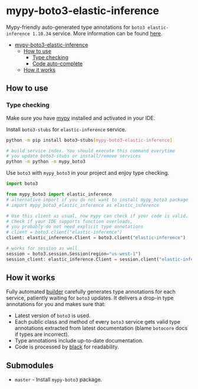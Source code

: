 # mypy-boto3-elastic-inference

Mypy-friendly auto-generated type annotations for `boto3 elastic-inference 1.10.34` service.
More information can be found [here](https://github.com/vemel/mypy_boto3).

- [mypy-boto3-elastic-inference](#mypy-boto3-elastic-inference)
  - [How to use](#how-to-use)
    - [Type checking](#type-checking)
    - [Code auto-complete](#code-auto-complete)
  - [How it works](#how-it-works)

## How to use

### Type checking

Make sure you have [mypy](https://github.com/python/mypy) installed and activated in your IDE.

Install `boto3-stubs` for `elastic-inference` service.

```bash
python -m pip install boto3-stubs[mypy-boto3-elastic-inference]

# build service index. You should execute this command everytime
# you update boto3-stubs or install/remove services
python -m python -m mypy_boto3
```

Use `boto3` with `mypy_boto3` in your project and enjoy type checking.

```python
import boto3

from mypy_boto3 import elastic_inference
# alternative import if you do not want to install mypy_boto3 package
# import mypy_boto3_elastic_inference as elastic_inference

# Use this client as usual, now mypy can check if your code is valid.
# Check if your IDE supports function overloads,
# you probably do not need explicit type annotations
# client = boto3.client("elastic-inference")
client: elastic_inference.Client = boto3.client("elastic-inference")

# works for session as well
session = boto3.session.Session(region="us-west-1")
session_client: elastic_inference.Client = session.client("elastic-inference")

```

## How it works

Fully automated [builder](https://github.com/vemel/mypy_boto3) carefully generates
type annotations for each service, patiently waiting for `boto3` updates. It delivers
a drop-in type annotations for you and makes sure that:

- Latest version of `boto3` is used.
- Each public class and method of every `boto3` service gets valid type annotations
  extracted from latest documentation (blame `botocore` docs if types are incorrect).
- Type annotations include up-to-date documentation.
- Code is processed by [black](https://github.com/psf/black) for readability.

## Submodules

- `master` - Install `mypy-boto3` package.